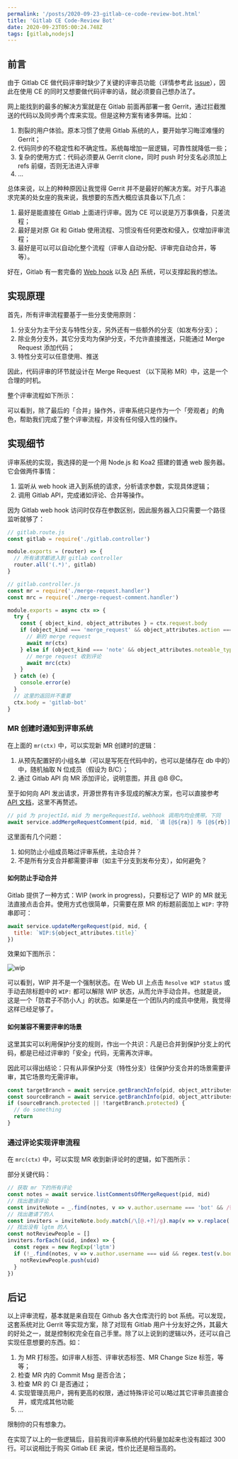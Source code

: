 ```yaml
---
permalink: '/posts/2020-09-23-gitlab-ce-code-review-bot.html'
title: 'Gitlab CE Code-Review Bot'
date: 2020-09-23T05:00:24.748Z
tags: [gitlab,nodejs]
---
```


<!-- 「」 -->

## 前言

由于 Gitlab CE 做代码评审时缺少了关键的评审员功能（详情参考此 [issue](https://gitlab.com/gitlab-org/gitlab-foss/-/issues/42096)），因此在使用 CE 的同时又想要做代码评审的话，就必须要自己想办法了。

网上能找到的最多的解决方案就是在 Gitlab 前面再部署一套 Gerrit，通过拦截推送的代码以及同步两个库来实现。但是这种方案有诸多弊端。比如：

1. 割裂的用户体验。原本习惯了使用 Gitlab 系统的人，要开始学习晦涩难懂的 Gerrit；
2. 代码同步的不稳定性和不确定性。系统每增加一层逻辑，可靠性就降低一些；
3. 复杂的使用方式：代码必须要从 Gerrit clone，同时 push 时分支名必须加上 refs 前缀，否则无法进入评审
4. ...

总体来说，以上的种种原因让我觉得 Gerrit 并不是最好的解决方案。对于凡事追求完美的处女座的我来说，我想要的东西大概应该具备以下几点：

1. 最好是能直接在 Gitlab 上面进行评审。因为 CE 可以说是万万事俱备，只差流程；
2. 最好是对原 Git 和 Gitlab 使用流程、习惯没有任何更改和侵入，仅增加评审流程；
3. 最好是可以可以自动化整个流程（评审人自动分配、评审完自动合并，等等）。

好在，Gitlab 有一套完备的 [Web hook](https://docs.gitlab.com/ee/user/project/integrations/webhooks.html) 以及 [API](https://docs.gitlab.com/ee/api/) 系统，可以支撑起我的想法。

## 实现原理

首先，所有评审流程要基于一些分支使用原则：

1. 分支分为主干分支与特性分支，另外还有一些额外的分支（如发布分支）；
2. 除业务分支外，其它分支均为保护分支，不允许直接推送，只能通过 Merge Request 添加代码；
3. 特性分支可以任意使用、推送

因此，代码评审的环节就设计在 Merge Request （以下简称 MR）中，这是一个合理的时机。

整个评审流程如下所示：

<Charts-GitlabBot1/>

可以看到，除了最后的「合并」操作外，评审系统只是作为一个「旁观者」的角色，帮助我们完成了整个评审流程，并没有任何侵入性的操作。

## 实现细节

评审系统的实现，我选择的是一个用 Node.js 和 Koa2 搭建的普通 web 服务器。它会做两件事情：

1. 监听从 web hook 进入到系统的请求，分析请求参数，实现具体逻辑；
2. 调用 Gitlab API，完成诸如评论、合并等操作。

因为 Gitlab web hook 访问时仅存在参数区别，因此服务器入口只需要一个路径监听就够了：

```javascript
// gitlab.route.js
const gitlab = require('./gitlab.controller')

module.exports = (router) => {
  // 所有请求都进入到 gitlab controller
  router.all('(.*)', gitlab)
}
```

```javascript
// gitlab.controller.js
const mr = require('./merge-request.handler')
const mrc = require('./merge-request-comment.handler')

module.exports = async ctx => {
  try {
    const { object_kind, object_attributes } = ctx.request.body
    if (object_kind === 'merge_request' && object_attributes.action === 'open') {
      // 新的 merge request
      await mr(ctx)
    } else if (object_kind === 'note' && object_attributes.noteable_type === 'MergeRequest') {
      // merge request 收到评论
      await mrc(ctx)
    }
  } catch (e) {
    console.error(e)
  }
  // 这里的返回并不重要
  ctx.body = 'gitlab-bot'
}
```

### MR 创建时通知到评审系统

在上面的 `mr(ctx)` 中，可以实现新 MR 创建时的逻辑：

1. 从预先配置好的小组名单（可以是写死在代码中的，也可以是储存在 db 中的）中，随机抽取 N 位成员（假设为 B/C）；
2. 通过 Gitlab API 向 MR 添加评论，说明意图，并且 @B @C。

至于如何向 API 发出请求，开源世界有许多现成的解决方案，也可以直接参考 [API 文档](https://docs.gitlab.com/ee/api/)，这里不再赘述。

```javascript
// pid 为 projectId，mid 为 mergeRequestId，webhook 调用内均会携带。下同
await service.addMergeRequestComment(pid, mid, `请 [@${ra}] 与 [@${rb}] 评审`)
```

这里面有几个问题：

1. 如何防止小组成员略过评审系统，主动合并？
2. 不是所有分支合并都需要评审（如主干分支到发布分支），如何避免？

#### 如何防止手动合并

Gitlab 提供了一种方式：WIP (work in progress)，只要标记了 WIP 的 MR 就无法直接点击合并。使用方式也很简单，只需要在原 MR 的标题前面加上 `WIP:` 字符串即可：

```javascript
await service.updateMergeRequest(pid, mid, {
  title: `WIP:${object_attributes.title}`
})
```

效果如下图所示：

![wip](https://user-images.githubusercontent.com/5960988/93973898-8e7ace00-fda7-11ea-9735-8ee3de0e663d.png)

可以看到，WIP 并不是一个强制状态。在 Web UI 上点击 `Resolve WIP status` 或手动去除标题中的 `WIP:` 都可以解除 WIP 状态，从而允许手动合并。也就是说，这是一个「防君子不防小人」的状态。如果是在一个团队内的成员中使用，我觉得这样已经足够了。

#### 如何兼容不需要评审的场景

这里其实可以利用保护分支的规则，作出一个共识：凡是已合并到保护分支上的代码，都是已经过评审的「安全」代码，无需再次评审。

因此可以得出结论：只有从非保护分支（特性分支）往保护分支合并的场景需要评审，其它场景均无需评审。

```javascript
const targetBranch = await service.getBranchInfo(pid, object_attributes.target_branch)
const sourceBranch = await service.getBranchInfo(pid, object_attributes.source_branch)
if (sourceBranch.protected || !targetBranch.protected) {
  // do something
  return
}
```

### 通过评论实现评审流程

在 `mrc(ctx)` 中，可以实现 MR 收到新评论时的逻辑，如下图所示：

<Charts-GitlabBot2/>

部分关键代码：

```javascript
// 获取 mr 下的所有评论
const notes = await service.listCommentsOfMergeRequest(pid, mid)
// 找出邀请评论
const inviteNote = _.find(notes, v => v.author.username === 'bot' && /请.+?@.+?评审/.test(v.body))
// 找出邀请了的人
const inviters = inviteNote.body.match(/\[@.+?]/g).map(v => v.replace('[@', '').replace(']', ''))
// 找出没有 lgtm 的人
const notReviewPeople = []
inviters.forEach((uid, index) => {
  const regex = new RegExp('lgtm')
  if (!_.find(notes, v => v.author.username === uid && regex.test(v.body))) {
    notReviewPeople.push(uid)
  }
})
```

## 后记

以上评审流程，基本就是来自现在 Github 各大仓库流行的 bot 系统。可以发现，这套系统对比 Gerrit 等实现方案，除了对现有 Gitlab 用户十分友好之外，其最大的好处之一，就是控制权完全在自己手里。除了以上说到的逻辑以外，还可以自己实现任意想要的东西。如：

1. 为 MR 打标签。如评审人标签、评审状态标签、MR Change Size 标签，等等；
1. 检查 MR 内的 Commit Msg 是否合法；
1. 检查 MR 的 CI 是否通过；
1. 实现管理员用户，拥有更高的权限，通过特殊评论可以略过其它评审员直接合并，或完成其他功能
1. ...

限制你的只有想象力。

在实现了以上的一些逻辑后，目前我司评审系统的代码量加起来也没有超过 300 行。可以说相比于购买 Gitlab EE 来说，性价比还是相当高的。


